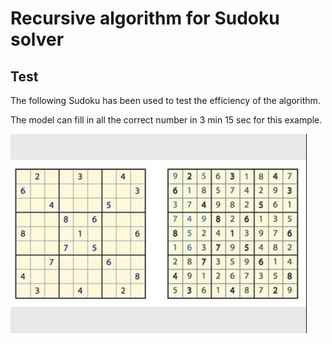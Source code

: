 # Recursive algorithm for Sudoku solver

## Test
The following Sudoku has been used to test the efficiency of the algorithm. 

The model can fill in all the correct number in 3 min 15 sec for this example.

![Alt text](/git-docs/Sudoku_test.jpg)
